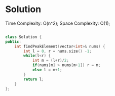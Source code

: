 # Solution

Time Complexity: O(n^2);
Space Complexity: O(1);

```c++

class Solution {
public:
    int findPeakElement(vector<int>& nums) {
        int l = 0, r = nums.size() -1;
        while(l<r) {
            int m = (l+r)/2;
            if(nums[m] > nums[m+1]) r = m;
            else l = m+1;
        }
        return l;
    }
};

```
